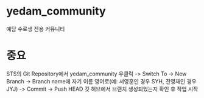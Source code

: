 # yedam_community
예담 수료생 전용 커뮤니티

# 중요
STS의 Git Repository에서 yedam_community 우클릭 -> Switch To -> New Branch -> Branch name에 자기 이름 영어로(예: 서영훈인 경우 SYH, 전영재인 경우 JYJ) 
-> Commit -> Push HEAD
깃 허브에서 브랜치 생성되었는지 확인 후 작업 시작
